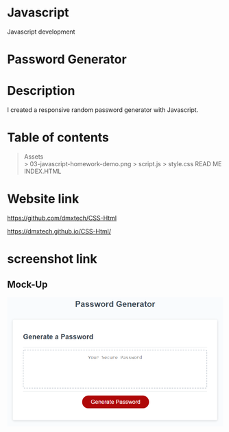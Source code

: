 # Javascript
Javascript development


# Password Generator

# Description
I created a responsive random password generator with Javascript.

# Table of contents
> Assets      
     > 03-javascript-homework-demo.png
     > script.js
     > style.css
> READ ME
> INDEX.HTML

# Website link
https://github.com/dmxtech/CSS-Html

https://dmxtech.github.io/CSS-Html/

# screenshot link
## Mock-Up



![The Password Generator application displays a red button to "Generate Password".](./Assets/03-javascript-homework-demo.png)
